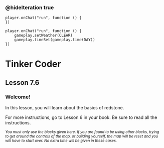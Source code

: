 ### @hideIteration true 

<!-- block combinations that will show up by default in their workspace -->
```template
player.onChat("run", function () {
})
```

<!-- blocks you want available to players, based on js code -->
```blocks
player.onChat("run", function () {
    gameplay.setWeather(CLEAR)
    gameplay.timeSet(gameplay.time(DAY))
})

```

# Tinker Coder
## Lesson 7.6
### Welcome!

In this lesson, you will learn about the basics of redstone.

For more instructions, go to Lesson 6 in your book. Be sure to read all the instructions.

<sub>*You must only use the blocks given here. If you are found to be using other blocks, trying to get around the controls of the map, or building yourself, the map will be reset and you will have to start over. No extra time will be given in these cases.*</sub>
